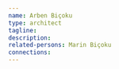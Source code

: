 ```yaml
---
name: Arben Biçoku
type: architect
tagline:
description:
related-persons: Marin Biçoku
connections:
---
```

